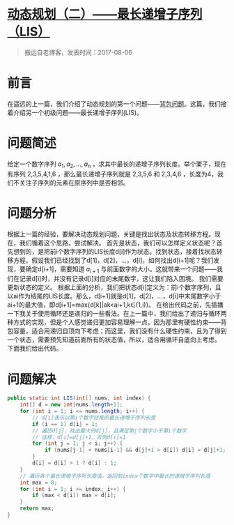 # [动态规划（二）——最长递增子序列（LIS）](https://github.com/zzy131250/gitblog/issues/22)

> 搬运自老博客，发表时间：2017-08-06

# 前言
在遥远的上一篇，我们介绍了动态规划的第一个问题——[背包问题](https://github.com/zzy131250/gitblog/issues/13)。这篇，我们接着介绍另一个初级问题——最长递增子序列(LIS)。

# 问题简述
给定一个数字序列 $a_{1},a_{2},…,a_{n}$  ，求其中最长的递增子序列长度。举个栗子，现在有序列 2,3,5,4,1,6 ，那么最长递增子序列就是 2,3,5,6 和 2,3,4,6 ，长度为4，我们不关注子序列的元素在原序列中是否相邻。

# 问题分析
根据上一篇的经验，要解决动态规划问题，关键是找出状态及状态转移方程。现在，我们循着这个思路，尝试解决。
首先是状态，我们可以怎样定义状态呢？首先想到的，是把前i个数字序列的LIS长度d[i]作为状态。找到状态，接着找状态转移方程。假设我们已经找到了d[1]，d[2]，…，d[i]，如何找出d[i+1]呢？我们发现，要确定d[i+1]，需要知道 $a_{i+1}$ 与前面数字的大小。这就带来一个问题——我们在记录d[i]时，并没有记录d[i]对应的末尾数字，这让我们陷入困境。
我们需要更新状态的定义。
根据上面的分析，我们把状态d[i]定义为：前i个数字序列，且以ai作为结尾的LIS长度。那么，d[i+1]就是d[1]，d[2]，…，d[i]中末尾数字小于ai+1的最大值，即d[i+1]=max{d[k]|ak<ai+1,k∈(1,i)}。
在给出代码之前，先插播一下我关于使用循环还是递归的一些看法。在上一篇中，我们给出了递归与循环两种方式的实现，但是个人感觉递归更加容易理解一点，因为那里有硬性约束——背包容量，适合用递归自顶向下考虑；而这里，我们没有什么硬性约束，且为了得到一个状态，需要预先知道前面所有的状态值，所以，适合用循环自底向上考虑。
下面我们给出代码。
# 问题解决
```Java
public static int LIS(int[] nums, int index) {
	int[] d = new int[nums.length+1];
	for (int i = 1; i <= nums.length; i++) {
    	// d[i]表示以第i个数字结尾的最长递增子序列长度
    	if (i == 1) d[i] = 1;
    	// 遍历d[j]，找出最大的d[j]，且满足第j个数字小于第i个数字
    	// 这样，d[i]=d[j]+1，否则d[i]=1
    	for (int j = 1; j < i; j++) {
    		if (nums[j-1] < nums[i-1] && d[j]+1 > d[i]) d[i] = d[j]+1;
    	}
    	d[i] = d[i] > 1 ? d[i] : 1;
	}
	// 遍历各个最长递增子序列长度值，返回前index个数字中最长的递增子序列长度
	int max = 0;
	for (int i = 1; i <= index; i++) {
		if (max < d[i]) max = d[i];
	}
	return max;
}
```